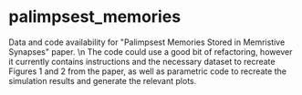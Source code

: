 # palimpsest_memories
Data and code availability for "Palimpsest Memories Stored in Memristive Synapses" paper. \n
The code could use a good bit of refactoring, however it currently contains instructions and the necessary dataset to recreate Figures 1 and 2 from the paper, as well as parametric code to recreate the simulation results and generate the relevant plots.
